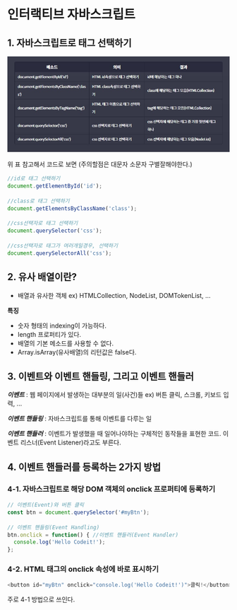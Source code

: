 # **인터랙티브 자바스크립트**
## **1. 자바스크립트로 태그 선택하기**
![jvs](images/jvs.jpeg)    

위 표 참고해서 코드로 보면 (주의할점은 대문자 소문자 구별잘해야한다.)

```javascript
//id로 태그 선택하기
document.getElementById('id');

//class로 태그 선택하기
document.getElementsByClassName('class');

//css선택자로 태그 선택하기
document.querySelector('css');

//css선택자로 태그가 여러개일경우, 선택하기
document.querySelectorAll('css');

```

## **2. 유사 배열이란?**
* 배열과 유사한 객체 ex) HTMLCollection, NodeList, DOMTokenList, ...     

**특징**  
* 숫자 형태의 indexing이 가능하다.
* length 프로퍼티가 있다.
* 배열의 기본 메소드를 사용할 수 없다.
* Array.isArray(유사배열)의 리턴값은 false다.   

## **3. 이벤트와 이벤트 핸들링, 그리고 이벤트 핸들러**
***이벤트*** : 웹 페이지에서 발생하는 대부분의 일(사건)들
  ex) 버튼 클릭, 스크롤, 키보드 입력, ...    
  
***이벤트 핸들링*** : 자바스크립트를 통해 이벤트를 다루는 일

***이벤트 핸들러*** : 이벤트가 발생했을 때 일어나야하는 구체적인 동작들을 표현한 코드. 이벤트 리스너(Event Listener)라고도 부른다.

## **4. 이벤트 핸들러를 등록하는 2가지 방법**
### **4-1. 자바스크립트로 해당 DOM 객체의 onclick 프로퍼티에 등록하기** 
```javascript
// 이벤트(Event)와 버튼 클릭
const btn = document.querySelector('#myBtn');

// 이벤트 핸들링(Event Handling)
btn.onclick = function() { //이벤트 핸들러(Event Handler)
  console.log('Hello Codeit!');
};
```   
### **4-2. HTML 태그의 onclick 속성에 바로 표시하기**
```javascript
<button id="myBtn" onclick="console.log('Hello Codeit!')">클릭!</button>
```
주로 4-1 방법으로 쓰인다.
